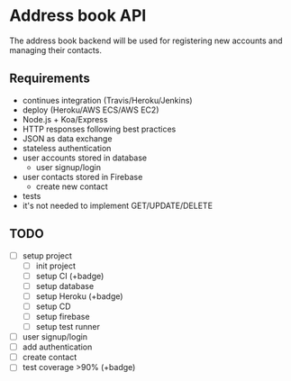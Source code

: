 # Address book API

The address book backend will be used for registering new accounts and managing their contacts.

## Requirements

- continues integration (Travis/Heroku/Jenkins)
- deploy (Heroku/AWS ECS/AWS EC2)
- Node.js + Koa/Express
- HTTP responses following best practices
- JSON as data exchange
- stateless authentication
- user accounts stored in database
    - user signup/login
- user contacts stored in Firebase
    - create new contact
- tests
- it's not needed to implement GET/UPDATE/DELETE

## TODO
- [ ] setup project
    - [ ] init project
    - [ ] setup CI (+badge)
    - [ ] setup database
    - [ ] setup Heroku (+badge)
    - [ ] setup CD
    - [ ] setup firebase
    - [ ] setup test runner
- [ ] user signup/login
- [ ] add authentication
- [ ] create contact
- [ ] test coverage >90% (+badge)
